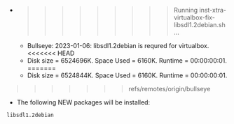 * >>>>>>>>> Running inst-xtra-virtualbox-fix-libsdl1.2debian.sh ...
  * Bullseye: 2023-01-06: libsdl1.2debian is requred for virtualbox.
<<<<<<< HEAD
  * Disk size = 6524696K. Space Used = 6160K. Runtime = 00:00:00:01.
=======
  * Disk size = 6524844K. Space Used = 6160K. Runtime = 00:00:00:01.
>>>>>>> refs/remotes/origin/bullseye
  * The following NEW packages will be installed:
  ```bash
libsdl1.2debian
  ```
